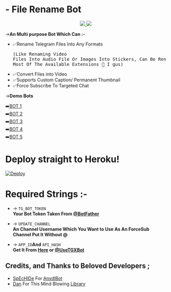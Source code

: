 # - File Rename Bot

<p align="center">
  <a href="https://github.com/No-OnE-Kn0wS-Me/FileRenameBot/stargazers">
    <img src="https://img.shields.io/github/stars/Rajasekar118/FileRenameBot?style=social">

  </a>
  
  <a href="https://github.com/Rajasekar118/FileRenameBot/fork">
    <img src="https://img.shields.io/github/forks/Rajasekar118/FileRenameBot?label=Fork&style=social">

  </a>  
</p>

->**An Multi purpose Bot Which Can :-**
* ✅Rename Telegram Files Into Any Formats <pre>(Like Renaming Video Files Into Audio File Or Images Into Stickers, Can Be Rename Any File To Most Of The Available Extensions 🤔 I gus) </pre>
* ✅Convert Files into Video
* ✅Supports Custom Caption/ Permanent Thumbnail
* ✅Force Subscribe To Targeted Chat

->**Demo Bots**

➡️[BOT 1](https://t.me/rename1robot)    
➡️[BOT 2](https://t.me/rename2robot)    
➡️[BOT 3](https://t.me/rename3robot)    
➡️[BOT 4](https://t.me/rename4robot)   
➡️[BOT 5](https://t.me/rename5robot)


# Deploy straight to Heroku!

[![Deploy](https://www.herokucdn.com/deploy/button.svg)](https://heroku.com/deploy?template=https://github.com/Rajasekar118/FileRenameBot)

# Required Strings :-

* -> `TG_BOT_TOKEN`<br> **Your Bot Token Taken From [@BotFather](https://t.me/botfather)**

* -> `UPDATE_CHANNEL`<br> **An Channel Username Which You Want to Use As An ForceSub Channel Put It Without @**

* -> `APP_ID`__And__ `API_HASH`<br>**Get It From [Here](http://www.my.telegram.org) or [@UseTGXBot](http://www.telegram.dog/UseTGXBot)**

## Credits, and Thanks to Beloved Developers ;

* [SpEcHlDe](https://telegram.dog/SpEcHlDe) For [AnydlBot](https://github.com/SpEcHiDe/AnyDLBot)
* [Dan](https://github.com/delivrance) For This Mind Blowing [Library](https://github.com/pyrogram/pyrogram)
